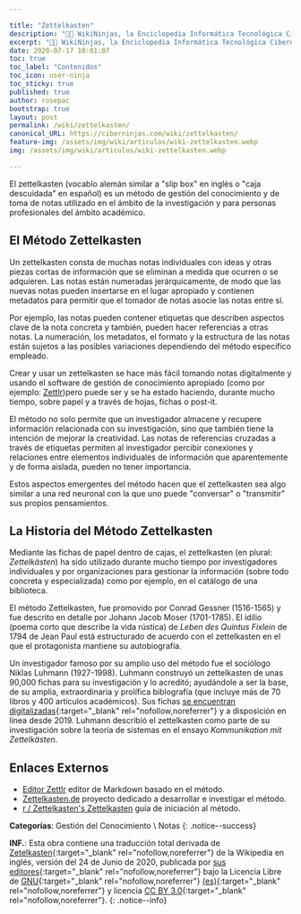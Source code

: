 ```yaml
---

title: "Zettelkasten"
description: "👨‍💻 WikiNinjas, la Enciclopedia Informática Tecnológica Ciberninjas: Zettelkasten es un método de gestión del conocimiento y de toma de notas utilizado en la investigación y el estudio."
excerpt: "👨‍💻 WikiNinjas, la Enciclopedia Informática Tecnológica Ciberninjas: Zettelkasten es un método de gestión del conocimiento y de toma de notas utilizado en la investigación y el estudio."
date: 2020-07-17 10:01:07
toc: true
toc_label: "Contenidos"
toc_icon: user-ninja
toc_sticky: true
published: true
author: rosepac
bootstrap: true
layout: post
permalink: /wiki/zettelkasten/
canonical_URL: https://ciberninjas.com/wiki/zettelkasten/
feature-img: /assets/img/wiki/articulos/wiki-zettelkasten.webp
img: /assets/img/wiki/articulos/wiki-zettelkasten.webp

---
```


El zettelkasten (vocablo alemán similar a "slip box" en inglés o "caja descuidada" en español) es un método de gestión del conocimiento y de toma de notas utilizado en el ámbito de la investigación y para personas profesionales del ámbito académico.

## **El Método Zettelkasten**

Un zettelkasten consta de muchas notas individuales con ideas y otras piezas cortas de información que se eliminan a medida que ocurren o se adquieren. Las notas están numeradas jerárquicamente, de modo que las nuevas notas pueden insertarse en el lugar apropiado y contienen metadatos para permitir que el tomador de notas asocie las notas entre sí.

Por ejemplo, las notas pueden contener etiquetas que describen aspectos clave de la nota concreta y también, pueden hacer referencias a otras notas. La numeración, los metadatos, el formato y la estructura de las notas están sujetos a las posibles variaciones dependiendo del método específico empleado.

Crear y usar un zettelkasten se hace más fácil tomando notas digitalmente y usando el software de gestión de conocimiento apropiado (como por ejemplo: [Zettlr](https://ciberninjas.com/zeetlr-editor-markdown/))pero puede ser y se ha estado haciendo, durante mucho tiempo, sobre papel y a través de hojas, fichas o post-it.

El método no solo permite que un investigador almacene y recupere información relacionada con su investigación, sino que también tiene la intención de mejorar la creatividad. Las notas de referencias cruzadas a través de etiquetas permiten al investigador percibir conexiones y relaciones entre elementos individuales de información que aparentemente y de forma aislada, pueden no tener importancia.

Estos aspectos emergentes del método hacen que el zettelkasten sea algo similar a una red neuronal con la que uno puede "conversar" o "transmitir" sus propios pensamientos.

## **La Historia del Método Zettelkasten**

Mediante las fichas de papel dentro de cajas, el zettelkasten (en plural: *Zettelkästen*) ha sido utilizado durante mucho tiempo por investigadores individuales y por organizaciones para gestionar la información (sobre todo concreta y especializada) como por ejemplo, en el catálogo de una biblioteca.

El método Zettelkasten, fue promovido por Conrad Gessner (1516-1565) y fue descrito en detalle por Johann Jacob Moser (1701-1785). El idilio (poema corto que describe la vida rústica) de *Leben des Quintus Fixlein* de 1794 de Jean Paul está estructurado de acuerdo con el zettelkasten en el que el protagonista mantiene su autobiografía.

Un investigador famoso por su amplio uso del método fue el sociólogo Niklas Luhmann (1927-1998). Luhmann construyó un zettelkasten de unas 90,000 fichas para su investigación y lo acreditó; ayudándole a ser la base, de su amplia, extraordinaria y prolífica biblografía (que incluye más de 70 libros y 400 artículos académicos). Sus fichas [se encuentran digitalizadas](https://niklas-luhmann-archiv.de/bestand/zettelkasten/suche){:target="_blank" rel="nofollow,noreferrer"} y a disposición en línea desde 2019. Luhmann describió el zettelkasten como parte de su investigación sobre la teoría de sistemas en el ensayo *Kommunikation mit Zettelkästen*.

## **Enlaces Externos**

- [Editor Zettlr](https://ciberninjas.com/zeetlr-editor-markdown/) editor de Markdown basado en el método.
- [Zettelkasten.de](https://zettelkasten.de/) proyecto dedicado a desarrollar e investigar el método.
- [r / Zettelkasten's Zettelkasten](https://www.zettel.page/) guía de iniciación al método.

**Categorías**: Gestión del Conocimiento \ Notas
{: .notice--success}

**INF.**: Esta obra contiene una traducción total derivada de [Zetelkasten](https://en.wikipedia.org/wiki/Zettelkasten){:target="_blank" rel="nofollow,noreferrer"} de la Wikipedia en inglés, versión del 24 de Junio de 2020, publicada por [sus editores](https://en.wikipedia.org/w/index.php?title=Zettelkasten&action=history){:target="_blank" rel="nofollow,noreferrer"} bajo la Licencia Libre de [GNU](http://www.gnu.org/licenses/licenses.html#GPL){:target="_blank" rel="nofollow,noreferrer"} [(es)](https://es.wikipedia.org/wiki/Wikipedia:Traducci%C3%B3n_no_oficial_de_la_Licencia_de_documentaci%C3%B3n_libre_de_GNU){:target="_blank" rel="nofollow,noreferrer"} y licencia [CC BY 3.0](https://creativecommons.org/licenses/by-sa/3.0/deed.es){:target="_blank" rel="nofollow,noreferrer"}.
{: .notice--info}